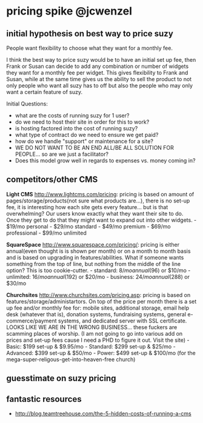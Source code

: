 # pricing spike @jcwenzel

## initial hypothesis on best way to price suzy
People want flexibility to choose what they want for a monthly fee.

I think the best way to price suzy would be to have an initial set up fee, then Frank or Susan can decide to add any combination or number of widgets they want for a monthly fee per widget. This gives flexibility to Frank and Susan, while at the same time gives us the ability to sell the product to not only people who want all suzy has to off but also the people who may only want a certain feature of suzy.

Initial Questions:
- what are the costs of running suzy for 1 user?
- do we need to host their site in order for this to work?
- is hosting factored into the cost of running suzy?
- what type of contract do we need to ensure we get paid?
- how do we handle "support" or maintenance for a site?
- WE DO NOT WANT TO BE AN END ALL/BE ALL SOLUTION FOR PEOPLE... so are we just a facilitator?
- Does this model grow well in regards to expenses vs. money coming in?

## competitors/other CMS
**Light CMS** http://www.lightcms.com/pricing: pricing is based on amount of pages/storage/products(not sure what products are...), there is no set-up fee, it is interesting how each site gets every feature... but is that overwhelming? Our users know exactly what they want their site to do. Once they get to do that they might want to expand out into other widgets.
		- $19/mo personal
		- $29/mo standard
		- $49/mo premium
		- $69/mo professional
		- $99/mo unlimited

**SquareSpace** http://www.squarespace.com/pricing/: pricing is either annual(even thought is is shown per month) or on a month to month basis and is based on upgrading in features/abilities. What if someone wants something from the top of line, but nothing from the middle of the line option? This is too cookie-cutter.
		- standard: $8/mo annual ($96) or $10/mo
		- unlimited: $16/mo annual($192) or $20/mo
		- business: $24/mo annual ($288) or $30/mo

**Churchsites** http://www.churchsites.com/pricing.asp: pricing is based on features/storage/administartors. On top of the price per month there is a set up fee and/or monthly fee for: mobile sites, additional storage, email help desk (whatever that is), donation systems, fundraising systems, general e-commerce/payment systems, and dedicated server with SSL certificate. LOOKS LIKE WE ARE IN THE WRONG BUSINESS... these fuckers are scamming places of worship. (I am not going to go into various add on prices and set-up fees cause I need a PHD to figure it out. Visit the site)
		- Basic: $199 set-up & $9.95/mo
		- Standard: $299 set-up & $25/mo
		- Advanced: $399 set-up & $50/mo
		- Power: $499 set-up & $100/mo (for the mega-super-religous-get-into-heaven-free church)

## guesstimate on suzy pricing

## fantastic resources

- http://blog.teamtreehouse.com/the-5-hidden-costs-of-running-a-cms

